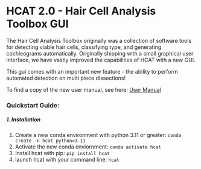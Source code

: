 # HCAT 2.0 - Hair Cell Analysis Toolbox GUI

The Hair Cell Analysis Toolbox originally was a collection of software tools for detecting viable hair cells, classifying type, and generating cochleograms automatically. 
Originally shipping with a small graphical user interface, we have vastly improved the capabilities of HCAT with a new GUI. 

This gui comes with an important new feature - the ability to perform automated detection on multi piece dissections!

To find a copy of the new user manual, see here: [User Manual](https://www.dropbox.com/scl/fi/eomc3gujrmm4u4enavjo0/hcat_user_manual.pdf?rlkey=l54z2opwvbovu1tp0i6cmh6ht&dl=1)

### Quickstart Guide:

##### 1. Installation
   1. Create a new conda environment with python 3.11 or greater:
   `conda create -n hcat python=3.11`
   2. Activate the new conda enviornment: `conda activate hcat`
   3. Install hcat with pip: `pip install hcat`
   4. launch hcat with your command line: `hcat`
